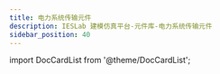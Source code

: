 ```yaml
---
title: 电力系统传输元件
description: IESLab 建模仿真平台-元件库-电力系统传输元件
sidebar_position: 40
---
```



import DocCardList from '@theme/DocCardList';

<DocCardList />